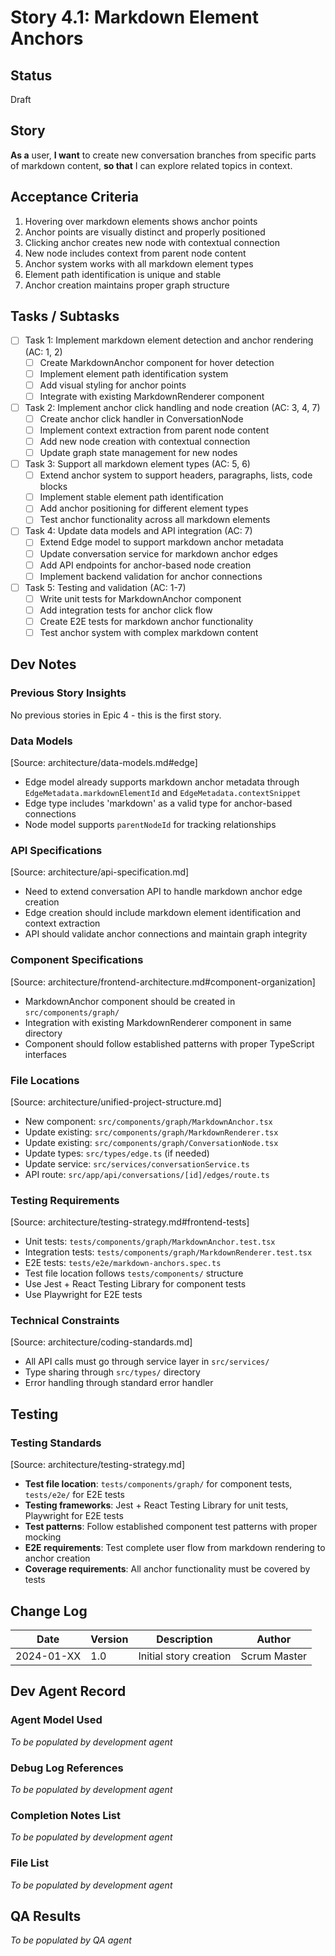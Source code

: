 # Story 4.1: Markdown Element Anchors

## Status
Draft

## Story
**As a** user,
**I want** to create new conversation branches from specific parts of markdown content,
**so that** I can explore related topics in context.

## Acceptance Criteria

1. Hovering over markdown elements shows anchor points
2. Anchor points are visually distinct and properly positioned
3. Clicking anchor creates new node with contextual connection
4. New node includes context from parent node content
5. Anchor system works with all markdown element types
6. Element path identification is unique and stable
7. Anchor creation maintains proper graph structure

## Tasks / Subtasks

- [ ] Task 1: Implement markdown element detection and anchor rendering (AC: 1, 2)
  - [ ] Create MarkdownAnchor component for hover detection
  - [ ] Implement element path identification system
  - [ ] Add visual styling for anchor points
  - [ ] Integrate with existing MarkdownRenderer component

- [ ] Task 2: Implement anchor click handling and node creation (AC: 3, 4, 7)
  - [ ] Create anchor click handler in ConversationNode
  - [ ] Implement context extraction from parent node content
  - [ ] Add new node creation with contextual connection
  - [ ] Update graph state management for new nodes

- [ ] Task 3: Support all markdown element types (AC: 5, 6)
  - [ ] Extend anchor system to support headers, paragraphs, lists, code blocks
  - [ ] Implement stable element path identification
  - [ ] Add anchor positioning for different element types
  - [ ] Test anchor functionality across all markdown elements

- [ ] Task 4: Update data models and API integration (AC: 7)
  - [ ] Extend Edge model to support markdown anchor metadata
  - [ ] Update conversation service for markdown anchor edges
  - [ ] Add API endpoints for anchor-based node creation
  - [ ] Implement backend validation for anchor connections

- [ ] Task 5: Testing and validation (AC: 1-7)
  - [ ] Write unit tests for MarkdownAnchor component
  - [ ] Add integration tests for anchor click flow
  - [ ] Create E2E tests for markdown anchor functionality
  - [ ] Test anchor system with complex markdown content

## Dev Notes

### Previous Story Insights
No previous stories in Epic 4 - this is the first story.

### Data Models
[Source: architecture/data-models.md#edge]
- Edge model already supports markdown anchor metadata through `EdgeMetadata.markdownElementId` and `EdgeMetadata.contextSnippet`
- Edge type includes 'markdown' as a valid type for anchor-based connections
- Node model supports `parentNodeId` for tracking relationships

### API Specifications
[Source: architecture/api-specification.md]
- Need to extend conversation API to handle markdown anchor edge creation
- Edge creation should include markdown element identification and context extraction
- API should validate anchor connections and maintain graph integrity

### Component Specifications
[Source: architecture/frontend-architecture.md#component-organization]
- MarkdownAnchor component should be created in `src/components/graph/`
- Integration with existing MarkdownRenderer component in same directory
- Component should follow established patterns with proper TypeScript interfaces

### File Locations
[Source: architecture/unified-project-structure.md]
- New component: `src/components/graph/MarkdownAnchor.tsx`
- Update existing: `src/components/graph/MarkdownRenderer.tsx`
- Update existing: `src/components/graph/ConversationNode.tsx`
- Update types: `src/types/edge.ts` (if needed)
- Update service: `src/services/conversationService.ts`
- API route: `src/app/api/conversations/[id]/edges/route.ts`

### Testing Requirements
[Source: architecture/testing-strategy.md#frontend-tests]
- Unit tests: `tests/components/graph/MarkdownAnchor.test.tsx`
- Integration tests: `tests/components/graph/MarkdownRenderer.test.tsx`
- E2E tests: `tests/e2e/markdown-anchors.spec.ts`
- Test file location follows `tests/components/` structure
- Use Jest + React Testing Library for component tests
- Use Playwright for E2E tests

### Technical Constraints
[Source: architecture/coding-standards.md]
- All API calls must go through service layer in `src/services/`
- Type sharing through `src/types/` directory
- Error handling through standard error handler

## Testing

### Testing Standards
[Source: architecture/testing-strategy.md]
- **Test file location**: `tests/components/graph/` for component tests, `tests/e2e/` for E2E tests
- **Testing frameworks**: Jest + React Testing Library for unit tests, Playwright for E2E tests
- **Test patterns**: Follow established component test patterns with proper mocking
- **E2E requirements**: Test complete user flow from markdown rendering to anchor creation
- **Coverage requirements**: All anchor functionality must be covered by tests

## Change Log

| Date | Version | Description | Author |
|------|---------|-------------|---------|
| 2024-01-XX | 1.0 | Initial story creation | Scrum Master |

## Dev Agent Record

### Agent Model Used
_To be populated by development agent_

### Debug Log References
_To be populated by development agent_

### Completion Notes List
_To be populated by development agent_

### File List
_To be populated by development agent_

## QA Results
_To be populated by QA agent_
